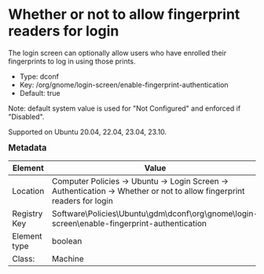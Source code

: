 # Whether or not to allow fingerprint readers for login

The login screen can optionally allow users who have enrolled their fingerprints to log in using those prints.

- Type: dconf
- Key: /org/gnome/login-screen/enable-fingerprint-authentication
- Default: true

Note: default system value is used for "Not Configured" and enforced if "Disabled".

Supported on Ubuntu 20.04, 22.04, 23.04, 23.10.



<span style="font-size: larger;">**Metadata**</span>

| Element      | Value            |
| ---          | ---              |
| Location     | Computer Policies -> Ubuntu -> Login Screen -> Authentication -> Whether or not to allow fingerprint readers for login    |
| Registry Key | Software\Policies\Ubuntu\gdm\dconf\org\gnome\login-screen\enable-fingerprint-authentication         |
| Element type | boolean |
| Class:       | Machine       |
